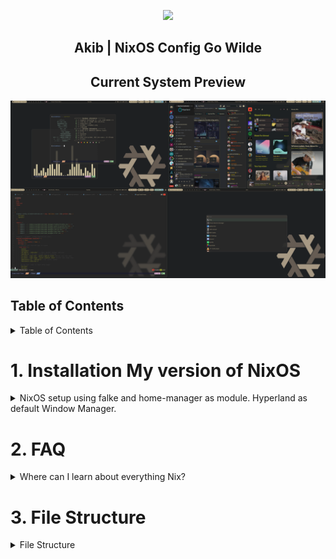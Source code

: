 <p align="center"><img src="https://i.imgur.com/NbxQ8MY.png" width=600px></p>

<h2 align="center">Akib | NixOS Config Go Wilde</h2>

<h2 align="center"> Current System Preview </h2>

![my current setup](./public/preview/hyprland.png)

## Table of Contents

<details>
  <summary>Table of Contents</summary>

- [NixOS Btrfs Installation Guide](#1-btrfs-installation-my-version-of-nixos)
  - [Prerequisites](#installation-prerequisites)
  - [Installation Steps](#installation-steps)
- [FAQ](#2-faq)
- [File Structure](#3-file-structure)
</details>

# 1. Installation My version of NixOS

<details>

<summary>NixOS setup using falke and home-manager as module. Hyperland as default Window Manager.</summary>

## Installation Prerequisites

Before you begin, ensure you have the following:

- A Linux system with an EFI-enabled BIOS (for BIOS installations, adjust the commands accordingly).
- The disk identifier (`/dev/sdX`) for the target installation disk. Replace `sdX` with the appropriate disk identifier for your system.

## Installation Steps

1. **Install NixOS**

```bash
sudo su
nix-shell -p git --command 'nix run github:akibahmed229/nixos#akibOS --experimental-features "nix-command flakes"'
```

Note: During the installation process, [akibOS](./pkgs/shellscript/akibOS.nix) will prompt for the disk identifier (`/dev/sdX`) , hostname and the username. Replace `sdX` with the appropriate disk identifier for your system.
also replace `hostname` with your desired hostname and `username` with your desired username.
the default password for the user is `123456` you can change it later.

Congratulations! You have successfully installed NixOS with a Btrfs filesystem. Enjoy your fault-tolerant, advanced feature-rich, and easy-to-administer system!

For more information about NixOS and its configuration options, refer to the official [NixOS documentation](https://nixos.org/).

</details>

# 2. FAQ

<details>
  <summary>Where can I learn about everything Nix?</summary>

- Nix and NixOS
  - [Website](https://nixos.org/)
  - [Manuals](https://nixos.org/learn.html)
  - [Manual](https://nixos.org/manual/nix/stable/introduction.html)
  - [Packages](https://search.nixos.org/packages) and [Options](https://search.nixos.org/options?)
  - [Unofficial Wiki](https://nixos.wiki/)
  - [Wiki Resources](https://nixos.wiki/wiki/Resources)
  - [Nix Pills](https://nixos.org/guides/nix-pills/)
  - [Some Blogs](https://www.ianthehenry.com/posts/how-to-learn-nix/), [More Blogs](https://christine.website/blog)
  - [Config Collection](https://nixos.wiki/wiki/Configuration_Collection)
- Home-manager
  - [Official Repo](https://github.com/nix-community/home-manager)
  - [Manual](https://nix-community.github.io/home-manager/)
  - [Appendix A](https://nix-community.github.io/home-manager/options.html)
  - [Appendix B](https://nix-community.github.io/home-manager/nixos-options.html)
  - [Appendix D](https://nix-community.github.io/home-manager/tools.html)
  - [NixOS wiki](https://nixos.wiki/wiki/Home_Manager)
- Flakes
  - [NixOS wiki](https://nixos.wiki/wiki/Flakes)
  - [Manual](https://nixos.org/manual/nix/stable/command-ref/new-cli/nix3-flake.html)
  - [Some Blogs](https://www.tweag.io/blog/2020-05-25-flakes/), [More Blogs](https://christine.website/blog/nix-flakes-3-2022-04-07)
- Nix-Darwin
  - [Official Repo](https://github.com/LnL7/nix-darwin/)
  - [Manual](https://daiderd.com/nix-darwin/manual/index.html)
  - [Mini-Wiki](https://github.com/LnL7/nix-darwin/wiki)

</details>

# 3. File Structure

<details>
  <summary>File Structure</summary>

    - Flake.nix : Main flake file for defining the system configuration
          - home-manager : Configuration files for Home Manager and desktop environment
          - hosts : Host-specific configuration files
          - modules : Program-specific configuration files (includes custom and predefined modules for NixOS and Home Manager)
          - public : Wallpaper folder, GTK, and QT themes

    - flake.lock : Lock file for the flake inputs

    - devShell/flake.nix : Flake file defining the development shell

    - pkgs : Flake file defining Nix derivations, custom packages, and shell scripts

</details>
